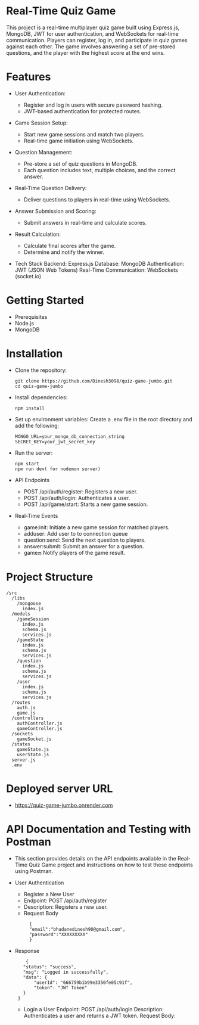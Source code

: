# Real-Time Quiz Game
This project is a real-time multiplayer quiz game built using Express.js, MongoDB, JWT for user authentication, and WebSockets for real-time communication. Players can register, log in, and participate in quiz games against each other. The game involves answering a set of pre-stored questions, and the player with the highest score at the end wins.

# Features
- User Authentication:
   * Register and log in users with secure password hashing.
   * JWT-based authentication for protected routes.
   
- Game Session Setup:
  * Start new game sessions and match two players.
  * Real-time game initiation using WebSockets.
    
- Question Management:
  * Pre-store a set of quiz questions in MongoDB.
  * Each question includes text, multiple choices, and the correct answer.
    
- Real-Time Question Delivery:
  * Deliver questions to players in real-time using WebSockets.
    
- Answer Submission and Scoring:
  * Submit answers in real-time and calculate scores.

- Result Calculation:
  * Calculate final scores after the game.
  * Determine and notify the winner.
 
- Tech Stack
    Backend: Express.js
    Database: MongoDB
    Authentication: JWT (JSON Web Tokens)
    Real-Time Communication: WebSockets (socket.io)

# Getting Started
  * Prerequisites
  * Node.js
  * MongoDB

# Installation
- Clone the repository:

  ```
  git clone https://github.com/Dinesh3098/quiz-game-jumbo.git
  cd quiz-game-jumbo
  ```

- Install dependencies:

    ```
   npm install
    ```
- Set up environment variables:
Create a .env file in the root directory and add the following:

  ```
  MONGO_URL=your_mongo_db_connection_string
  SECRET_KEY=your_jwt_secret_key
  ```

- Run the server:
  ```
  npm start
  npm run dev( for nodemon server)
  ```

- API Endpoints
  * POST /api/auth/register: Registers a new user.
  * POST /api/auth/login: Authenticates a user.
  * POST /api/game/start: Starts a new game session.

- Real-Time Events
  * game:init: Initiate a new game session for matched players.
  * adduser: Add user to to connection queue
  * question:send: Send the next question to players.
  * answer:submit: Submit an answer for a question.
  * game:end: Notify players of the game result.
 
 # Project Structure

  ```
  /src
    /libs
      /mongoose
        index.js
    /models
      /gameSession
        index.js
        schema.js
        services.js
      /gameState
        index.js
        schema.js
        services.js
      /question
        index.js
        schema.js
        services.js
      /user
        index.js
        schema.js
        services.js
    /routes
      auth.js
      game.js
    /controllers
      authController.js
      gameController.js
    /sockets
      gameSocket.js
    /states
      gameState.js
      userState.js
    server.js
    .env

  ```

# Deployed server URL
  - https://quiz-game-jumbo.onrender.com

# API Documentation and Testing with Postman
  - This section provides details on the API endpoints available in the Real-Time Quiz Game project and instructions on how to test these endpoints using Postman.

- User Authentication
    * Register a New User
    * Endpoint: POST /api/auth/register
    * Description: Registers a new user.
    * Request Body
      ```
        {
        "email":"bhadanedinesh90@gmail.com",
        "password":"XXXXXXXXX"
        }
      ```

 - Response
     ```
         {
        "status": "success",
        "msg": "Logged in successfully",
        "data": {
            "userId": "666759b1b99e3350fe05c91f",
            "token": "JWT Token"
        }
      }
     ```
   - Login a User
      Endpoint: POST /api/auth/login
      Description: Authenticates a user and returns a JWT token.
      Request Body:
